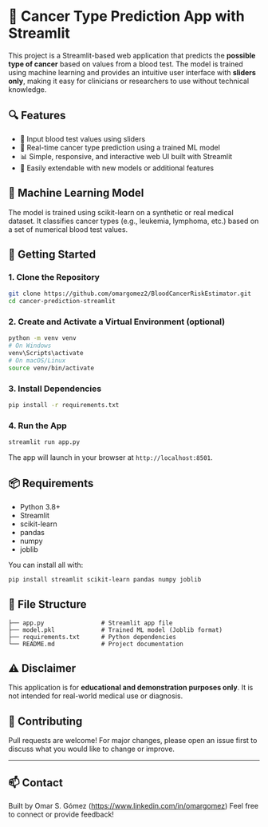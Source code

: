 
# 🧬 Cancer Type Prediction App with Streamlit

This project is a Streamlit-based web application that predicts the **possible type of cancer** based on values from a blood test. The model is trained using machine learning and provides an intuitive user interface with **sliders only**, making it easy for clinicians or researchers to use without technical knowledge.

## 🔍 Features

- 🔢 Input blood test values using sliders
- 🤖 Real-time cancer type prediction using a trained ML model
- 📊 Simple, responsive, and interactive web UI built with Streamlit
- 📁 Easily extendable with new models or additional features

## 🧠 Machine Learning Model

The model is trained using scikit-learn on a synthetic or real medical dataset. It classifies cancer types (e.g., leukemia, lymphoma, etc.) based on a set of numerical blood test values.

## 🚀 Getting Started

### 1. Clone the Repository
```bash
git clone https://github.com/omargomez2/BloodCancerRiskEstimator.git
cd cancer-prediction-streamlit
```

### 2. Create and Activate a Virtual Environment (optional)
```bash
python -m venv venv
# On Windows
venv\Scripts\activate
# On macOS/Linux
source venv/bin/activate
```

### 3. Install Dependencies
```bash
pip install -r requirements.txt
```

### 4. Run the App
```bash
streamlit run app.py
```

The app will launch in your browser at `http://localhost:8501`.

## 📦 Requirements

- Python 3.8+
- Streamlit
- scikit-learn
- pandas
- numpy
- joblib

You can install all with:

```bash
pip install streamlit scikit-learn pandas numpy joblib
```

## 📁 File Structure

```
├── app.py                # Streamlit app file
├── model.pkl             # Trained ML model (Joblib format)
├── requirements.txt      # Python dependencies
└── README.md             # Project documentation
```

## ⚠️ Disclaimer

This application is for **educational and demonstration purposes only**. It is not intended for real-world medical use or diagnosis.

## 🙌 Contributing

Pull requests are welcome! For major changes, please open an issue first to discuss what you would like to change or improve.

---

## 📫 Contact

Built by Omar S. Gómez (https://www.linkedin.com/in/omargomez)
Feel free to connect or provide feedback!
